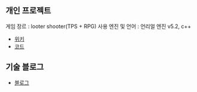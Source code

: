 
## 개인 프로젝트
게임 장르 : looter shooter(TPS + RPG)
사용 엔진 및 언어 : 언리얼 엔진 v5.2, c++
- [위키](https://github.com/chocobubble/LooterShooter/wiki)
- [코드](https://github.com/chocobubble/LooterShooter)

## 기술 블로그
- [블로그](https://chocobubble.github.io/)

